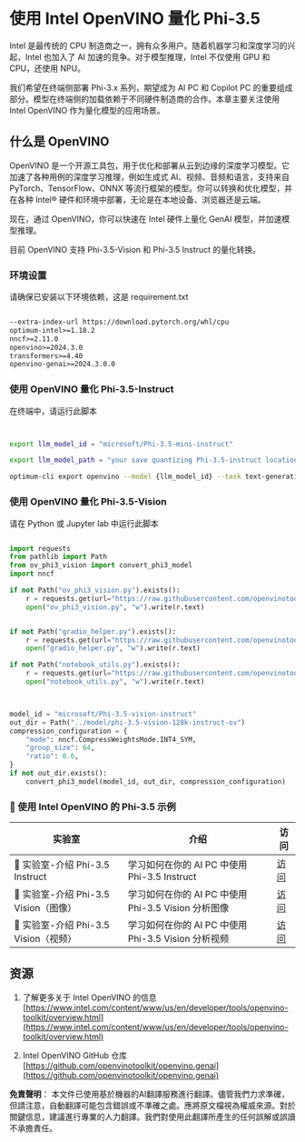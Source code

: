 # **使用 Intel OpenVINO 量化 Phi-3.5**

Intel 是最传统的 CPU 制造商之一，拥有众多用户。随着机器学习和深度学习的兴起，Intel 也加入了 AI 加速的竞争。对于模型推理，Intel 不仅使用 GPU 和 CPU，还使用 NPU。

我们希望在终端侧部署 Phi-3.x 系列，期望成为 AI PC 和 Copilot PC 的重要组成部分。模型在终端侧的加载依赖于不同硬件制造商的合作。本章主要关注使用 Intel OpenVINO 作为量化模型的应用场景。

## **什么是 OpenVINO**

OpenVINO 是一个开源工具包，用于优化和部署从云到边缘的深度学习模型。它加速了各种用例的深度学习推理，例如生成式 AI、视频、音频和语言，支持来自 PyTorch、TensorFlow、ONNX 等流行框架的模型。你可以转换和优化模型，并在各种 Intel® 硬件和环境中部署，无论是在本地设备、浏览器还是云端。

现在，通过 OpenVINO，你可以快速在 Intel 硬件上量化 GenAI 模型，并加速模型推理。

目前 OpenVINO 支持 Phi-3.5-Vision 和 Phi-3.5 Instruct 的量化转换。

### **环境设置**

请确保已安装以下环境依赖，这是 requirement.txt

```txt

--extra-index-url https://download.pytorch.org/whl/cpu
optimum-intel>=1.18.2
nncf>=2.11.0
openvino>=2024.3.0
transformers>=4.40
openvino-genai>=2024.3.0.0

```

### **使用 OpenVINO 量化 Phi-3.5-Instruct**

在终端中，请运行此脚本

```bash


export llm_model_id = "microsoft/Phi-3.5-mini-instruct"

export llm_model_path = "your save quantizing Phi-3.5-instruct location"

optimum-cli export openvino --model {llm_model_id} --task text-generation-with-past --weight-format int4 --group-size 128 --ratio 0.6  --sym  --trust-remote-code {llm_model_path}


```

### **使用 OpenVINO 量化 Phi-3.5-Vision**

请在 Python 或 Jupyter lab 中运行此脚本

```python

import requests
from pathlib import Path
from ov_phi3_vision import convert_phi3_model
import nncf

if not Path("ov_phi3_vision.py").exists():
    r = requests.get(url="https://raw.githubusercontent.com/openvinotoolkit/openvino_notebooks/latest/notebooks/phi-3-vision/ov_phi3_vision.py")
    open("ov_phi3_vision.py", "w").write(r.text)


if not Path("gradio_helper.py").exists():
    r = requests.get(url="https://raw.githubusercontent.com/openvinotoolkit/openvino_notebooks/latest/notebooks/phi-3-vision/gradio_helper.py")
    open("gradio_helper.py", "w").write(r.text)

if not Path("notebook_utils.py").exists():
    r = requests.get(url="https://raw.githubusercontent.com/openvinotoolkit/openvino_notebooks/latest/utils/notebook_utils.py")
    open("notebook_utils.py", "w").write(r.text)



model_id = "microsoft/Phi-3.5-vision-instruct"
out_dir = Path("../model/phi-3.5-vision-128k-instruct-ov")
compression_configuration = {
    "mode": nncf.CompressWeightsMode.INT4_SYM,
    "group_size": 64,
    "ratio": 0.6,
}
if not out_dir.exists():
    convert_phi3_model(model_id, out_dir, compression_configuration)

```

### **🤖 使用 Intel OpenVINO 的 Phi-3.5 示例**

| 实验室    | 介绍 | 访问 |
| -------- | ------- |  ------- |
| 🚀 实验室-介绍 Phi-3.5 Instruct  | 学习如何在你的 AI PC 中使用 Phi-3.5 Instruct    |  [访问](../../../../../code/09.UpdateSamples/Aug/intel-phi35-instruct-zh.ipynb)    |
| 🚀 实验室-介绍 Phi-3.5 Vision（图像） | 学习如何在你的 AI PC 中使用 Phi-3.5 Vision 分析图像      |  [访问](../../../../../code/09.UpdateSamples/Aug/intel-phi35-vision-img.ipynb)    |
| 🚀 实验室-介绍 Phi-3.5 Vision（视频）   | 学习如何在你的 AI PC 中使用 Phi-3.5 Vision 分析视频    |  [访问](../../../../../code/09.UpdateSamples/Aug/intel-phi35-vision-video.ipynb)    |

## **资源**

1. 了解更多关于 Intel OpenVINO 的信息 [https://www.intel.com/content/www/us/en/developer/tools/openvino-toolkit/overview.html](https://www.intel.com/content/www/us/en/developer/tools/openvino-toolkit/overview.html)

2. Intel OpenVINO GitHub 仓库 [https://github.com/openvinotoolkit/openvino.genai](https://github.com/openvinotoolkit/openvino.genai)

**免責聲明**：
本文件已使用基於機器的AI翻譯服務進行翻譯。儘管我們力求準確，但請注意，自動翻譯可能包含錯誤或不準確之處。應將原文檔視為權威來源。對於關鍵信息，建議進行專業的人力翻譯。我們對使用此翻譯所產生的任何誤解或誤讀不承擔責任。